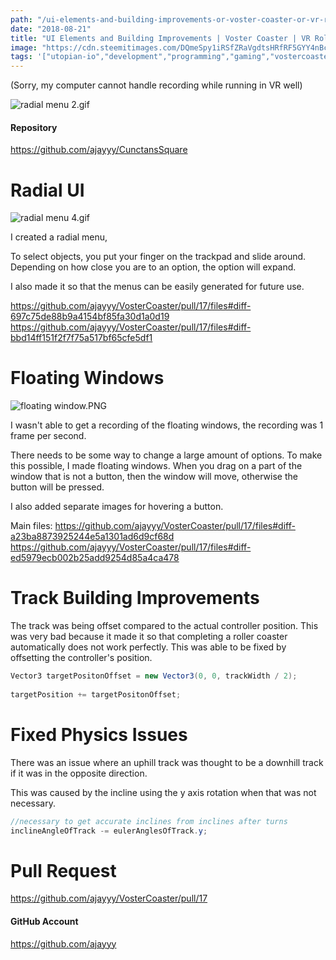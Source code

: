 ```yaml
---
path: "/ui-elements-and-building-improvements-or-voster-coaster-or-vr-roller-coaster-building-and-tycoon-game-or-development-update-1534825023124"
date: "2018-08-21"
title: "UI Elements and Building Improvements | Voster Coaster | VR Roller Coaster Building and Tycoon Game | Development Update"
image: "https://cdn.steemitimages.com/DQmeSpy1iRSfZRaVgdtsHRfRF5GYY4nBcHpxMRRxGJecrpR/radial%20menu%202.gif"
tags: '["utopian-io","development","programming","gaming","vostercoaster"]'
---
```


(Sorry, my computer cannot handle recording while running in VR well)

![radial menu 2.gif](https://cdn.steemitimages.com/DQmeSpy1iRSfZRaVgdtsHRfRF5GYY4nBcHpxMRRxGJecrpR/radial%20menu%202.gif)

#### Repository
https://github.com/ajayyy/CunctansSquare

# Radial UI

![radial menu 4.gif](https://cdn.steemitimages.com/DQmaNgf1x4hJVyqNGWuqtwecWt7xrr88uhWjzEBgSYmzcQw/radial%20menu%204.gif)

I created a radial menu,

To select objects, you put your finger on the trackpad and slide around. Depending on how close you are to an option, the option will expand.

I also made it so that the menus can be easily generated for future use.

https://github.com/ajayyy/VosterCoaster/pull/17/files#diff-697c75de88b9a4154bf85fa30d1a0d19
https://github.com/ajayyy/VosterCoaster/pull/17/files#diff-bbd14ff151f2f7f75a517bf65cfe5df1

# Floating Windows

![floating window.PNG](https://cdn.steemitimages.com/DQmVBw6cuyeHATaKzQutmVU6ViafBMgW2w3UMnmM7gX5bk8/floating%20window.PNG)

I wasn't able to get a recording of the floating windows, the recording was 1 frame per second.

There needs to be some way to change a large amount of options. To make this possible, I made floating windows. When you drag on a part of the window that is not a button, then the window will move, otherwise the button will be pressed.

I also added separate images for hovering a button.

Main files:
https://github.com/ajayyy/VosterCoaster/pull/17/files#diff-a23ba8873925244e5a1301ad6d9cf68d
https://github.com/ajayyy/VosterCoaster/pull/17/files#diff-ed5979ecb002b25add9254d85a4ca478

# Track Building Improvements

The track was being offset compared to the actual controller position. This was very bad because it made it so that completing a roller coaster automatically does not work perfectly. This was able to be fixed by offsetting the controller's position.

```C#
Vector3 targetPositonOffset = new Vector3(0, 0, trackWidth / 2);
             
targetPosition += targetPositonOffset;
```

# Fixed Physics Issues

There was an issue where an uphill track was thought to be a downhill track if it was in the opposite direction.

This was caused by the incline using the y axis rotation when that was not necessary.

```c#
//necessary to get accurate inclines from inclines after turns
inclineAngleOfTrack -= eulerAnglesOfTrack.y;
```

# Pull Request
https://github.com/ajayyy/VosterCoaster/pull/17

#### GitHub Account
https://github.com/ajayyy